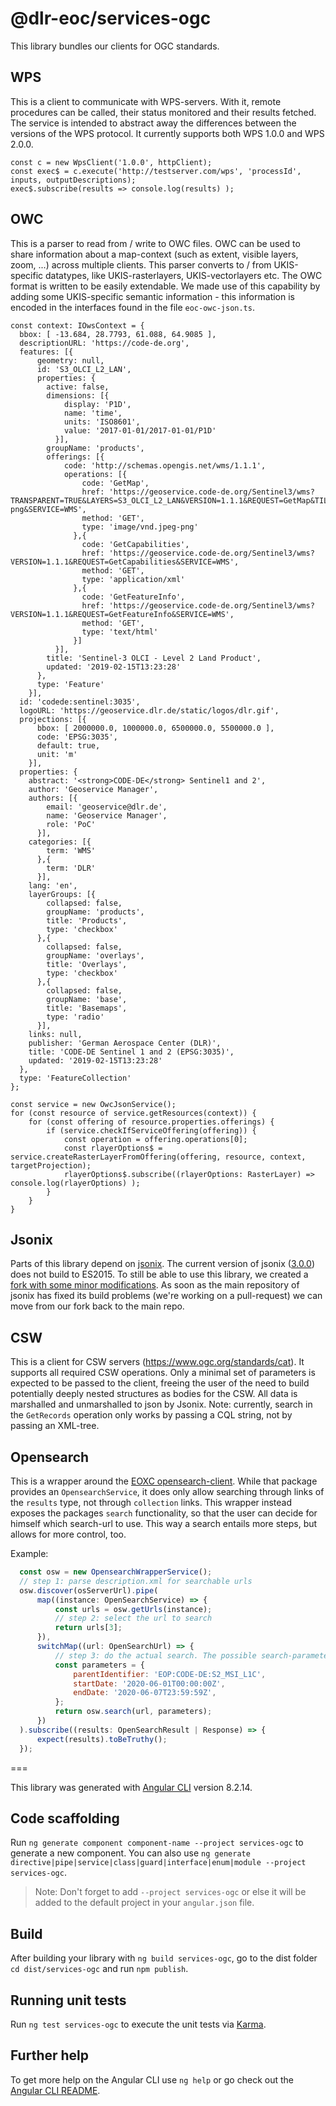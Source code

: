 # @dlr-eoc/services-ogc

This library bundles our clients for OGC standards. 

## WPS
This is a client to communicate with WPS-servers. With it, remote procedures can be called, their status monitored and their results fetched.
The service is intended to abstract away the differences between the versions of the WPS protocol. It currently supports both WPS 1.0.0 and WPS 2.0.0.

```
const c = new WpsClient('1.0.0', httpClient);
const exec$ = c.execute('http://testserver.com/wps', 'processId', inputs, outputDescriptions);
exec$.subscribe(results => console.log(results) );
```

## OWC
This is a parser to read from / write to OWC files. OWC can be used to share information about a map-context (such as extent, visible layers, zoom, ...) across multiple clients.
This parser converts to / from UKIS-specific datatypes, like UKIS-rasterlayers, UKIS-vectorlayers etc.
The OWC format is written to be easily extendable. We made use of this capability by adding some UKIS-specific semantic information - this information is encoded in the interfaces found in the file `eoc-owc-json.ts`.


```
const context: IOwsContext = {
  bbox: [ -13.684, 28.7793, 61.088, 64.9085 ],
  descriptionURL: 'https://code-de.org',
  features: [{
      geometry: null,
      id: 'S3_OLCI_L2_LAN',
      properties: {
        active: false,
        dimensions: [{
            display: 'P1D',
            name: 'time',
            units: 'ISO8601',
            value: '2017-01-01/2017-01-01/P1D'
          }],
        groupName: 'products',
        offerings: [{
            code: 'http://schemas.opengis.net/wms/1.1.1',
            operations: [{
                code: 'GetMap',
                href: 'https://geoservice.code-de.org/Sentinel3/wms?TRANSPARENT=TRUE&LAYERS=S3_OLCI_L2_LAN&VERSION=1.1.1&REQUEST=GetMap&TILED=True&FORMAT=image%2Fvnd.jpeg-png&SERVICE=WMS',
                method: 'GET',
                type: 'image/vnd.jpeg-png'
              },{
                code: 'GetCapabilities',
                href: 'https://geoservice.code-de.org/Sentinel3/wms?VERSION=1.1.1&REQUEST=GetCapabilities&SERVICE=WMS',
                method: 'GET',
                type: 'application/xml'
              },{
                code: 'GetFeatureInfo',
                href: 'https://geoservice.code-de.org/Sentinel3/wms?VERSION=1.1.1&REQUEST=GetFeatureInfo&SERVICE=WMS',
                method: 'GET',
                type: 'text/html'
              }]
          }],
        title: 'Sentinel-3 OLCI - Level 2 Land Product',
        updated: '2019-02-15T13:23:28'
      },
      type: 'Feature'
    }],
  id: 'codede:sentinel:3035',
  logoURL: 'https://geoservice.dlr.de/static/logos/dlr.gif',
  projections: [{
      bbox: [ 2000000.0, 1000000.0, 6500000.0, 5500000.0 ],
      code: 'EPSG:3035',
      default: true,
      unit: 'm'
    }],
  properties: {
    abstract: '<strong>CODE-DE</strong> Sentinel1 and 2',
    author: 'Geoservice Manager',
    authors: [{
        email: 'geoservice@dlr.de',
        name: 'Geoservice Manager',
        role: 'PoC'
      }],
    categories: [{
        term: 'WMS'
      },{
        term: 'DLR'
      }],
    lang: 'en',
    layerGroups: [{
        collapsed: false,
        groupName: 'products',
        title: 'Products',
        type: 'checkbox'
      },{
        collapsed: false,
        groupName: 'overlays',
        title: 'Overlays',
        type: 'checkbox'
      },{
        collapsed: false,
        groupName: 'base',
        title: 'Basemaps',
        type: 'radio'
      }],
    links: null,
    publisher: 'German Aerospace Center (DLR)',
    title: 'CODE-DE Sentinel 1 and 2 (EPSG:3035)',
    updated: '2019-02-15T13:23:28'
  },
  type: 'FeatureCollection'
};

const service = new OwcJsonService();
for (const resource of service.getResources(context)) {
    for (const offering of resource.properties.offerings) {
        if (service.checkIfServiceOffering(offering)) {
            const operation = offering.operations[0];
            const rlayerOptions$ = service.createRasterLayerFromOffering(offering, resource, context, targetProjection);
            rlayerOptions$.subscribe((rlayerOptions: RasterLayer) => console.log(rlayerOptions) );
        }
    }
}
```


## Jsonix
Parts of this library depend on [jsonix](https://github.com/highsource/jsonix). The current version of jsonix ([3.0.0](https://github.com/highsource/jsonix/releases/tag/3.0.0)) does not build to ES2015. To still be able to use this library, we created a [fork with some minor modifications](https://github.com/MichaelLangbein/jsonix). As soon as the main repository of jsonix has fixed its build problems (we're working on a pull-request) we can move from our fork back to the main repo.  



## CSW
This is a client for CSW servers (https://www.ogc.org/standards/cat). It supports all required CSW operations.
Only a minimal set of parameters is expected to be passed to the client, freeing the user of the need to build potentially deeply nested structures as bodies for the CSW.
All data is marshalled and unmarshalled to json by Jsonix.
Note: currently, search in the `GetRecords` operation only works by passing a CQL string, not by passing an XML-tree.

## Opensearch
This is a wrapper around the [EOXC opensearch-client](https://www.npmjs.com/package/opensearch-browser). While that package provides an `OpensearchService`, it does only allow searching through links of the `results` type, not through `collection` links. This wrapper instead exposes the packages `search` functionality, so that the user can decide for himself which search-url to use. This way a search entails more steps, but allows for more control, too.

Example:
```js
  const osw = new OpensearchWrapperService();
  // step 1: parse description.xml for searchable urls
  osw.discover(osServerUrl).pipe(
      map((instance: OpenSearchService) => {
          const urls = osw.getUrls(instance);
          // step 2: select the url to search
          return urls[3];
      }),
      switchMap((url: OpenSearchUrl) => {
          // step 3: do the actual search. The possible search-parameters are described in the `URL` object.
          const parameters = {
              parentIdentifier: 'EOP:CODE-DE:S2_MSI_L1C',
              startDate: '2020-06-01T00:00:00Z',
              endDate: '2020-06-07T23:59:59Z',
          };
          return osw.search(url, parameters);
      })
  ).subscribe((results: OpenSearchResult | Response) => {
      expect(results).toBeTruthy();
  });
```



===

This library was generated with [Angular CLI](https://github.com/angular/angular-cli) version 8.2.14.

## Code scaffolding

Run `ng generate component component-name --project services-ogc` to generate a new component. You can also use `ng generate directive|pipe|service|class|guard|interface|enum|module --project services-ogc`.
> Note: Don't forget to add `--project services-ogc` or else it will be added to the default project in your `angular.json` file. 

## Build

After building your library with `ng build services-ogc`, go to the dist folder `cd dist/services-ogc` and run `npm publish`.

## Running unit tests

Run `ng test services-ogc` to execute the unit tests via [Karma](https://karma-runner.github.io).

## Further help

To get more help on the Angular CLI use `ng help` or go check out the [Angular CLI README](https://github.com/angular/angular-cli/blob/master/README.md).
